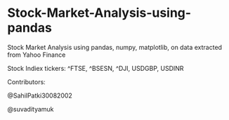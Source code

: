 # Stock-Market-Analysis-using-pandas
Stock Market Analysis using pandas, numpy, matplotlib, on data extracted from Yahoo Finance

Stock Indiex tickers: ^FTSE, ^BSESN, ^DJI, USDGBP, USDINR

Contributors:

@SahilPatki30082002

@suvadityamuk
